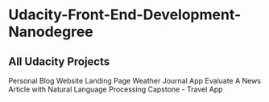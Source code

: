 # Udacity-Front-End-Development-Nanodegree
All Udacity Projects 
--------------------------------------------------------
Personal Blog Website
Landing Page
Weather Journal App
Evaluate A News Article with Natural Language Processing
Capstone - Travel App
